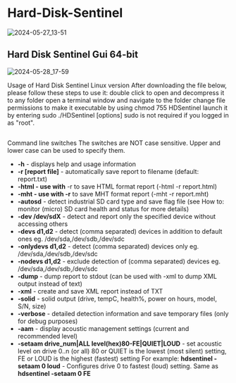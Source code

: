 # Hard-Disk-Sentinel

![2024-05-27_13-51](https://github.com/sofijacom/Hard-Disk-Sentinel/assets/107557749/9e1fc425-7c91-442e-a113-5dcefef6215a)

## Hard Disk Sentinel Gui 64-bit
![2024-05-28_17-59](https://github.com/sofijacom/Hard-Disk-Sentinel/assets/107557749/78e7e739-18c1-4d82-b507-58917e549693)


Usage of Hard Disk Sentinel Linux version
After downloading the file below, please follow these steps to use it:
double click to open and decompress it to any folder
open a terminal window and navigate to the folder
change file permissions to make it executable by using chmod 755 HDSentinel
launch it by entering sudo ./HDSentinel [options]
sudo is not required if you logged in as "root".

##

Command line switches
The switches are NOT case sensitive. Upper and lower case can be used to specify them.

- **-h** - displays help and usage information
- **-r [report file]** - automatically save report to filename (default: report.txt)
- **-html - use with** -r to save HTML format report (-html -r report.html)
- **-mht - use with -r** to save MHT format report (-mht -r report.mht)
- **-autosd** - detect industrial SD card type and save flag file (see How to: monitor (micro) SD card health and status for more details)
- **-dev /dev/sdX** - detect and report only the specified device without accessing others
- **-devs d1,d2** - detect (comma separated) devices in addition to default ones eg. /dev/sda,/dev/sdb,/dev/sdc
- **-onlydevs d1,d2** - detect (comma separated) devices only eg. /dev/sda,/dev/sdb,/dev/sdc
- **-nodevs d1,d2** - exclude detection of (comma separated) devices eg. /dev/sda,/dev/sdb,/dev/sdc
- **-dump** - dump report to stdout (can be used with -xml to dump XML output instead of text)
- **-xml** - create and save XML report instead of TXT
- **-solid** - solid output (drive, tempC, health%, power on hours, model, S/N, size)
- **-verbose** - detailed detection information and save temporary files (only for debug purposes)
- **-aam** - display acoustic management settings (current and recommended level)
- **-setaam drive_num|ALL level(hex)80-FE|QUIET|LOUD** - set acoustic level on drive 0..n (or all)
80 or QUIET is the lowest (most silent) setting, FE or LOUD is the highest (fastest) setting
For example: **hdsentinel -setaam 0 loud** - Configures drive 0 to fastest (loud) setting. Same as **hdsentinel -setaam 0 FE**
